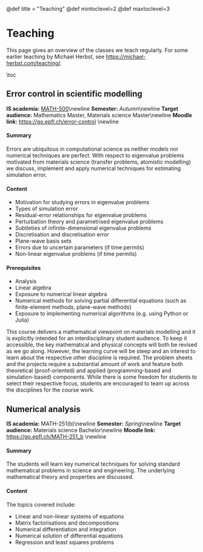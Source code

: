 @def title = "Teaching"
@def mintoclevel=2
@def maxtoclevel=3

# Teaching

This page gives an overview of the classes we teach regularly.
For some earlier teaching by Michael Herbst, see <https://michael-herbst.com/teaching/>.

\toc

## Error control in scientific modelling
**IS academia:** [MATH-500](https://staging-edu.epfl.ch/coursebook/en/error-control-in-scientific-modelling-MATH-500)\newline
**Semester:** *Autumn*\newline
**Target audience:** Mathematics Master, Materials science Master\newline
**Moodle link:** <https://go.epfl.ch/error-control> \newline

#### Summary
Errors are ubiquitous in computational science as neither models nor numerical
techniques are perfect. With respect to eigenvalue problems motivated from
materials science (transfer problems, atomistic modelling) we discuss,
implement and apply numerical techniques for estimating simulation error.

#### Content
* Motivation for studying errors in eigenvalue problems
* Types of simulation error
* Residual-error relationships for eigenvalue problems
* Perturbation theory and parametrised eigenvalue problems
* Subtleties of infinite-dimensional eigenvalue problems
* Discretisation and discretisation error
* Plane-wave basis sets
* Errors due to uncertain parameters (if time permits)
* Non-linear eigenvalue problems (if time permits)

#### Prerequisites
* Analysis
* Linear algebra
* Exposure to numerical linear algebra
* Numerical methods for solving partial differential equations (such as finite-element methods, plane-wave methods)
* Exposure to implementing numerical algorithms (e.g. using Python or Julia)

This course delivers a mathematical viewpoint on materials modelling and it is
explicitly intended for an interdisciplinary student audience. To keep it
accessible, the key mathematical and physical concepts will both be revised as
we go along. However, the learning curve will be steep and an interest to learn
about the respective other discipline is required. The problem sheets and the
projects require a substantial amount of work and feature both theoretical
(proof-oriented) and applied (programming-based and simulation-based)
components. While there is some freedom for students to select their respective
focus, students are encouraged to team up across the disciplines for the course
work.

## Numerical analysis
**IS academia:** MATH-251(b)\newline
**Semester:** *Spring*\newline
**Target audience:** Materials science Bachelor\newline
**Moodle link:** <https://go.epfl.ch/MATH-251_b> \newline

#### Summary
The students will learn key numerical techniques for solving standard
mathematical problems in science and engineering. The underlying mathematical
theory and properties are discussed.

#### Content
The topics covered include:

* Linear and non-linear systems of equations
* Matrix factorisations and decompositions
* Numerical differentiation and integration
* Numerical solution of differential equations
* Regression and least squares problems
